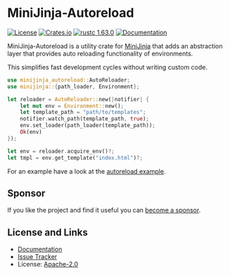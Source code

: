 # MiniJinja-Autoreload

[![License](https://img.shields.io/github/license/mitsuhiko/minijinja)](https://github.com/mitsuhiko/minijinja/blob/main/LICENSE)
[![Crates.io](https://img.shields.io/crates/d/minijinja-autoreload.svg)](https://crates.io/crates/minijinja-autoreload)
[![rustc 1.63.0](https://img.shields.io/badge/rust-1.63%2B-orange.svg)](https://img.shields.io/badge/rust-1.63%2B-orange.svg)
[![Documentation](https://docs.rs/minijinja-autoreload/badge.svg)](https://docs.rs/minijinja-autoreload)

MiniJinja-Autoreload is a utility crate for [MiniJinja](https://github.com/mitsuhiko/minijinja)
that adds an abstraction layer that provides auto reloading functionality of environments.

This simplifies fast development cycles without writing custom code.

```rust
use minijinja_autoreload::AutoReloader;
use minijinja::{path_loader, Environment};

let reloader = AutoReloader::new(|notifier| {
    let mut env = Environment::new();
    let template_path = "path/to/templates";
    notifier.watch_path(template_path, true);
    env.set_loader(path_loader(template_path));
    Ok(env)
});

let env = reloader.acquire_env()?;
let tmpl = env.get_template("index.html")?;
```

For an example have a look at the [autoreload example](https://github.com/mitsuhiko/minijinja/tree/main/examples/autoreload).

## Sponsor

If you like the project and find it useful you can [become a
sponsor](https://github.com/sponsors/mitsuhiko).

## License and Links

- [Documentation](https://docs.rs/minijinja-autoreload/)
- [Issue Tracker](https://github.com/mitsuhiko/minijinja/issues)
- License: [Apache-2.0](https://github.com/mitsuhiko/minijinja/blob/main/LICENSE)
